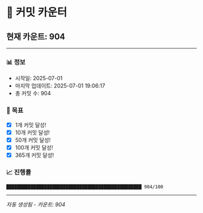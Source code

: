 # 🔢 커밋 카운터

## 현재 카운트: 904

---

### 📊 정보
- 시작일: 2025-07-01
- 마지막 업데이트: 2025-07-01 19:06:17
- 총 커밋 수: 904

### 🎯 목표
- [x] 1개 커밋 달성!
- [x] 10개 커밋 달성!
- [x] 50개 커밋 달성!
- [x] 100개 커밋 달성!
- [x] 365개 커밋 달성!

### 📈 진행률
```
██████████████████████████████████████████████████ 904/100
```

---
*자동 생성됨 - 카운트: 904*
